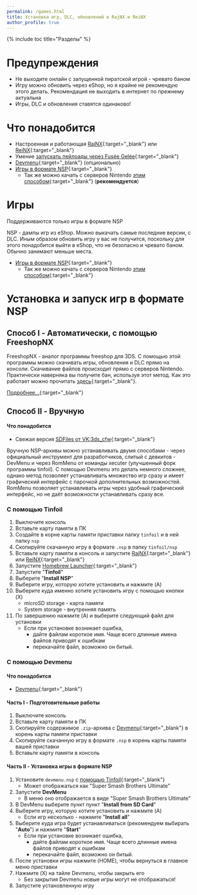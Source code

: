 ```yaml
---
permalink: /games.html
title: Установка игр, DLC, обновлений в RajNX и ReiNX
author_profile: true
---
```

{% include toc title="Разделы" %}

# Предупреждения

* Не выходите онлайн с запущенной пиратской игрой - чревато баном 
* Игру можно обновить через eShop, но я крайне не рекомендую этого делать. Рекомендация не выходить в интернет по прежнему актуальна
* Игры, DLC и обновления ставятся одинаково!

# Что понадобится

* Настроенная и работающая [RajNX](rajnx){:target="_blank"} или [ReiNX](reinx){:target="_blank"}
* Умение [запускать пейлоады через Fusée Gelée](fusee-gelee){:target="_blank"}
* [Devmenu](files/devmenu.zip){:target="_blank"} (опционально)
* [Игры в формате NSP](https://www.reddit.com/r/switchroms/comments/8xjo94/multihost_eshop_dlc_download_index/){:target="_blank"}
	* Так же можно качать с серверов Nintendo [этим способом](sxos-games#часть-ii---закачка-игр-в-формате-nsp){:target="_blank"} (**рекомендуется**)

# Игры 

Поддерживаются только игры в формате NSP

NSP - дампы игр из eShop. Можно выкачать самые последние версии, с DLC. Иным образом обновить игру у вас не получится, поскольку для этого понадобится выйти в eShop, что не безопасно и чревато баном. Обычно занимают меньше места.

* [Игры в формате NSP](https://www.reddit.com/r/switchroms/comments/8xjo94/multihost_eshop_dlc_download_index/){:target="_blank"}
	* Так же можно качать с серверов Nintendo [этим способом](#download-nsp){:target="_blank"}

# Установка и запуск игр в формате NSP 

## Способ I - Автоматически, с помощью FreeshopNX

FreeshopNX - аналог программы freeshop для 3DS. С помощью этой программы можно скачивать игры, обновления и DLC прямо на консоли. Скачивание файлов происходит прямо с серверов Nintendo. Практически наверняка вы получите бан, используя этот метод. Как это работает можно прочитать [здесь](https://vk.com/@switchbreak-second-time){:target="_blank"}. 

[Подробнее...](freeshopnx){:target="_blank"}

## Способ II - Вручную

#### Что понадобится 

* Свежая версия [SDFiles от VK:3ds_cfw](https://github.com/rashevskyv/switch/releases/latest){:target="_blank"}

Вручную NSP-архивы можно устанавливать двумя способами - через официальный инструмент для разработчиков, слитый с девкитов - DevMenu и через RomMenu от команды xecuter (улучшенный форк программы tinfoil). С помощью Devmenu это делать немного сложнее, однако метод позволяет устанавливать множество игр сразу и имеет графический интерфейс с парочкой дополнительных возможностей. RomMenu позволяет устанавливать игры через удобный графический интерфейс, но не даёт возможности устанавливать сразу все. 

### С помощью Tinfoil

1. Выключите консоль
1. Вставьте карту памяти в ПК
1. Создайте в корне карты памяти приставки папку `tinfoil` и в ней папку `nsp`
1. Скопируйте скачанную игру в формате `.nsp` в папку `tinfoil/nsp` 
1. Вставьте карту памяти в консоль и запустите [RajNX](rajnx){:target="_blank"} или [ReiNX](reinx){:target="_blank"}
1. Запустите [Homebrew Launcher](launch-hbl){:target="_blank"}
1. Запустите "**Tinfoil**"
1. Выберите "**Install NSP**"
1. Выберите игру, которую хотите установить и нажмите (A)
1. Выберите куда именно хотите установить игру с помощью кнопки (X)
	* microSD storage - карта памяти 
	* System storage - внутренняя память
1. По завершению нажмите (A) и выберите следующий файл для установки
	* Если при установке возникает ошибка,
		* дайте файлам короткое имя. Чаще всего длинные имена файлов приводят к ошибкам
		* перекачайте файл, возможно он битый. 

### С помощью Devmenu 

#### Что понадобится 

* [Devmenu](files/devmenu.zip){:target="_blank"}

#### Часть I - Подготовительные работы

1. Выключите консоль
1. Вставьте карту памяти в ПК
1. Скопируйте содержимое `.zip`-архива с [Devmenu](files/devmenu.zip){:target="_blank"} в корень карты памяти приставки
1. Скопируйте скачанную игру в формате `.nsp` в корень карты памяти вашей приставки
1. Вставьте карту памяти в консоль

#### Часть II - Установка игры в формате NSP

1. Установите `devmenu.nsp` с [помощью Tinfoil](#с-помощью-tinfoil){:target="_blank"}
	* Может отображаться как "Super Smash Brothers Ultimate"
1. Запустите **DevMenu**
	* В меню оно отображается в виде "Super Smash Brothers Ultimate"
1. В DevMenu выберите пункт пункт "**Install from SD Card**"
1. Выберите игру, которую хотите установить и нажмите (A)
	* Если игр несколько - нажмите "**Install all**"
1. Выберите куда игра будет устанавливаться (рекомендуем выбирать "**Auto**") и нажмите "**Start**"
	* Если при установке возникает ошибка,
		* дайте файлам короткое имя. Чаще всего длинные имена файлов приводят к ошибкам
		* перекачайте файл, возможно он битый. 
1. После установки игры нажмите (HOME), чтобы вернуться в главное меню приставки
1. Нажмите (X) на тайле Devmenu, чтобы закрыть его
	* Без закрытия Devmenu новые игры могут не отображаться!
1. Запустите установленную игру